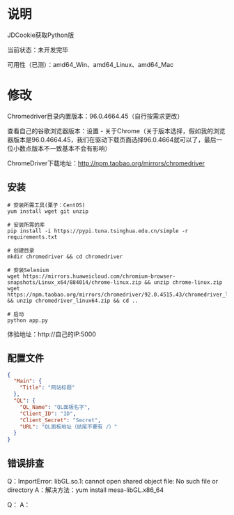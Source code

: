 # 说明
JDCookie获取Python版

当前状态：未开发完毕

可用性（已测）：amd64_Win、amd64_Linux、amd64_Mac

# 修改
Chromedriver目录内置版本：96.0.4664.45（自行按需求更改）

查看自己的谷歌浏览器版本：设置 - 关于Chrome（关于版本选择，假如我的浏览器版本是96.0.4664.45，我们在驱动下载页面选择96.0.4664就可以了，最后一位小数点版本不一致基本不会有影响）

ChromeDriver下载地址：http://npm.taobao.org/mirrors/chromedriver

## 安装
```text
# 安装所需工具(栗子：CentOS)
yum install wget git unzip

# 安装所需的库
pip install -i https://pypi.tuna.tsinghua.edu.cn/simple -r requirements.txt

# 创建目录
mkdir chromedriver && cd chromedriver

# 安装Selenium
wget https://mirrors.huaweicloud.com/chromium-browser-snapshots/Linux_x64/884014/chrome-linux.zip && unzip chrome-linux.zip
wget https://npm.taobao.org/mirrors/chromedriver/92.0.4515.43/chromedriver_linux64.zip && unzip chromedriver_linux64.zip && cd ..

# 启动
python app.py
```

体验地址：http://自己的IP:5000

## 配置文件
```json
{
  "Main": {
    "Title": "网站标题"
  },
  "QL": {
    "QL_Name": "QL面板名字",
    "Client_ID": "ID",
    "Client_Secret": "Secret",
    "URL": "QL面板地址（结尾不要有 /）"
  }
}
```

## 错误排查

Q：ImportError: libGL.so.1: cannot open shared object file: No such file or directory
A：解决方法：yum install mesa-libGL.x86_64

Q：
A：

